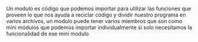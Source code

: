 Un modulo es código que podemos importar para utilizar las funciones que proveen lo que nos ayuda a reciclar código y dividir nuestro programa en varios archivos, un modulo puede tener varios 
miembros que son como mini módulos que podemos importar individualmente si solo necesitamos la funcionalidad de ese mini modulo 